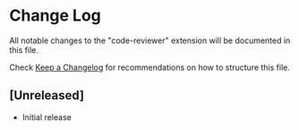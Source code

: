 # Change Log

All notable changes to the "code-reviewer" extension will be documented in this file.

Check [Keep a Changelog](http://keepachangelog.com/) for recommendations on how to structure this file.

## [Unreleased]

- Initial release